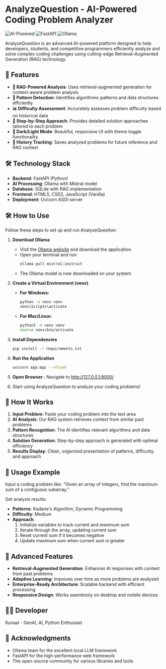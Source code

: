 # AnalyzeQuestion - AI-Powered Coding Problem Analyzer

![AI-Powered](https://img.shields.io/badge/AI-Powered-blue?style=for-the-badge&logo=ai) ![FastAPI](https://img.shields.io/badge/FastAPI-0.68.0-green?style=for-the-badge&logo=fastapi) ![Ollama](https://img.shields.io/badge/Ollama-Mistral-informational?style=for-the-badge)

AnalyzeQuestion is an advanced AI-powered platform designed to help developers, students, and competitive programmers efficiently analyze and solve complex coding challenges using cutting-edge Retrieval-Augmented Generation (RAG) technology.

## 🚀 Features

- **🤖 RAG-Powered Analysis**: Uses retrieval-augmented generation for context-aware problem analysis
- **🎯 Pattern Detection**: Identifies algorithmic patterns and data structures efficiently
- **📊 Difficulty Assessment**: Accurately assesses problem difficulty based on historical data
- **📝 Step-by-Step Approach**: Provides detailed solution approaches tailored to each problem
- **🌙 Dark/Light Mode**: Beautiful, responsive UI with theme toggle functionality
- **💾 History Tracking**: Saves analyzed problems for future reference and RAG context

## 🛠️ Technology Stack

- **Backend**: FastAPI (Python)
- **AI Processing**: Ollama with Mistral model
- **Database**: SQLite with RAG implementation
- **Frontend**: HTML5, CSS3, JavaScript (Vanilla)
- **Deployment**: Uvicorn ASGI server

## 🛠️ How to Use

Follow these steps to set up and run AnalyzeQuestion:

1. **Download Ollama**
   - Visit the [Ollama website](https://ollama.ai) and download the application.
   - Open your terminal and run:
     ```bash
     ollama pull mistral:instruct
     ```
   - The Ollama model is now downloaded on your system.

2. **Create a Virtual Environment (venv)**

   - **For Windows:**
     ```bash
     python -m venv venv
     venv\Scripts\activate
     ```
   - **For Mac/Linux:**
     ```bash
     python3 -m venv venv
     source venv/bin/activate
     ```

3. **Install Dependencies**
   ```bash
   pip install -r requirements.txt
   ```

4. **Run the Application**
   ```bash
   uvicorn app:app --reload
   ```

5. **Open Browser** : Navigate to http://127.0.0.1:8000/
6. Start using AnalyzeQuestion to analyze your coding problems!



## 🎯 How It Works

1. **Input Problem**: Paste your coding problem into the text area
2. **AI Analysis**: Our RAG system retrieves context from similar past problems
3. **Pattern Recognition**: The AI identifies relevant algorithms and data structures
4. **Solution Generation**: Step-by-step approach is generated with optimal efficiency
5. **Results Display**: Clean, organized presentation of patterns, difficulty, and approach

## 🔮 Usage Example

Input a coding problem like:
"Given an array of integers, find the maximum sum of a contiguous subarray."


Get analysis results:

- **Patterns**: Kadane's Algorithm, Dynamic Programming
- **Difficulty**: Medium
- **Approach**:
  1. Initialize variables to track current and maximum sum
  2. Iterate through the array, updating current sum
  3. Reset current sum if it becomes negative
  4. Update maximum sum when current sum is greater

## 🌟 Advanced Features

- **Retrieval-Augmented Generation**: Enhances AI responses with context from past problems
- **Adaptive Learning**: Improves over time as more problems are analyzed
- **Enterprise-Ready Architecture**: Scalable backend with efficient processing
- **Responsive Design**: Works seamlessly on desktop and mobile devices

## 👨‍💻 Developer

Kunaal - GenAI, AI, Python Enthusiast



## 🙏 Acknowledgments

- Ollama team for the excellent local LLM framework
- FastAPI for the high-performance web framework
- The open-source community for various libraries and tools